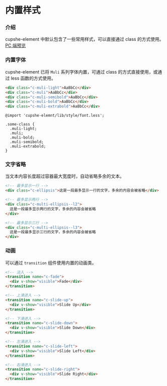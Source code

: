 # 内置样式

### 介绍

cupshe-element 中默认包含了一些常用样式，可以直接通过 class 的方式使用。[PC 端预览](/mobile.html#/style)

### 内置字体

cupshe-element 已将 `Muli` 系列字体内置，可通过 class 的方式直接使用，或通过 less 函数的方式使用。

```html
<div class="c-muli-light">AaBbCc</div>
<div class="c-muli">AaBbCc</div>
<div class="c-muli-semibold">AaBbCc</div>
<div class="c-muli-bold">AaBbCc</div>
<div class="c-muli-extrabold">AaBbCc</div>
```

```less
@import 'cupshe-elemnt/lib/style/font.less';

.some-class {
  .muli-light;
  .muli;
  .muli-bold;
  .muli-semibold;
  .muli-extrabold;
}
```

### 文字省略

当文本内容长度超过容器最大宽度时，自动省略多余的文本。

```html
<!-- 最多显示一行 -->
<div class="c-ellipsis">这是一段最多显示一行的文字，多余的内容会被省略</div>

<!-- 最多显示两行 -->
<div class="c-multi-ellipsis--l2">
  这是一段最多显示两行的文字，多余的内容会被省略
</div>

<!-- 最多显示三行 -->
<div class="c-multi-ellipsis--l3">
  这是一段最多显示三行的文字，多余的内容会被省略
</div>
```

### 动画

可以通过 `transition` 组件使用内置的动画类。

```html
<!-- 淡入 -->
<transition name="c-fade">
  <div v-show="visible">Fade</div>
</transition>

<!-- 上滑进入 -->
<transition name="c-slide-up">
  <div v-show="visible">Slide Up</div>
</transition>

<!-- 下滑进入 -->
<transition name="c-slide-down">
  <div v-show="visible">Slide Down</div>
</transition>

<!-- 左滑进入 -->
<transition name="c-slide-left">
  <div v-show="visible">Slide Left</div>
</transition>

<!-- 右滑进入 -->
<transition name="c-slide-right">
  <div v-show="visible">Slide Right</div>
</transition>
```
